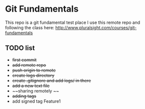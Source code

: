 
# Git Fundamentals 

This repo is a git fundamental test place
I use this remote repo and following the class here: 
http://www.pluralsight.com/courses/git-fundamentals

## TODO list

 + ~~first commit~~
 + ~~add remote repo~~
 + ~~push origin to remote~~
 + ~~create logs directory~~
 + ~~create .gitignore and add logs/ in there~~
 + ~~add a new text file~~
 + ~~sharing remotely ~~
 + ~~adding tags~~
 + add signed tag
Feature1
